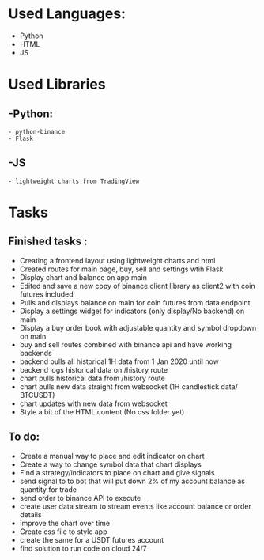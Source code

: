 # Used Languages:
- Python
- HTML
- JS

# Used Libraries
## -Python:
    - python-binance
    - Flask
## -JS
    - lightweight charts from TradingView

# Tasks

## Finished tasks :
- Creating a frontend layout using lightweight charts and html
- Created routes for main page, buy, sell and settings wtih Flask
- Display chart and balance on app main
- Edited and save a new copy of binance.client library as client2 with coin futures included
- Pulls and displays balance on main for coin futures from data endpoint
- Display a settings widget for indicators (only display/No backend) on main
- Display a buy order book with adjustable quantity and symbol dropdown on main
- buy and sell routes combined with binance api and have working backends
- backend pulls all historical 1H data from 1 Jan 2020 until now
- backend logs historical data on /history route
- chart pulls historical data from /history route
- chart pulls new data straight from websocket (1H candlestick data/ BTCUSDT)
- chart updates with new data from websocket
- Style a bit of the HTML content (No css folder yet)

## To do:
- Create a manual way to place and edit indicator on chart
- Create a way to change symbol data that chart displays
- Find a strategy/indicators to place on chart and give signals
- send signal to to bot that will put down 2% of my account balance as quantity for trade
- send order to binance API to execute
- create user data stream to stream events like account balance or order details
- improve the chart over time
- Create css file to style app
- create the same for a USDT futures account
- find solution to run code on cloud 24/7

